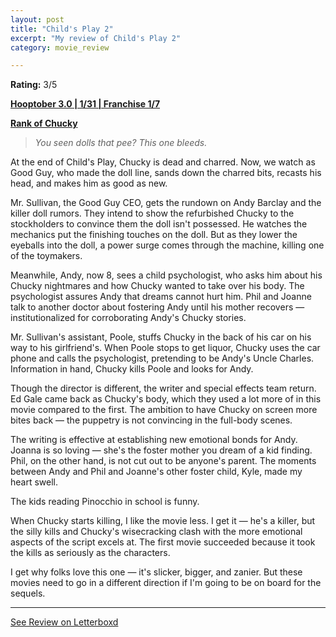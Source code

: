 ```yaml
---
layout: post
title: "Child's Play 2"
excerpt: "My review of Child's Play 2"
category: movie_review

---
```


**Rating:** 3/5

<b><a href="https://boxd.it/pRNoI/detail" rel="nofollow">Hooptober 3.0 | 1/31 | Franchise 1/7</a></b>

<b><a href="https://boxd.it/w2ybq">Rank of Chucky</a></b>

<blockquote><i>You seen dolls that pee? This one bleeds.</i></blockquote>At the end of Child's Play, Chucky is dead and charred. Now, we watch as Good Guy, who made the doll line, sands down the charred bits, recasts his head, and makes him as good as new.

Mr. Sullivan, the Good Guy CEO, gets the rundown on Andy Barclay and the killer doll rumors. They intend to show the refurbished Chucky to the stockholders to convince them the doll isn't possessed. He watches the mechanics put the finishing touches on the doll. But as they lower the eyeballs into the doll, a power surge comes through the machine, killing one of the toymakers.

Meanwhile, Andy, now 8, sees a child psychologist, who asks him about his Chucky nightmares and how Chucky wanted to take over his body. The psychologist assures Andy that dreams cannot hurt him. Phil and Joanne talk to another doctor about fostering Andy until his mother recovers — institutionalized for corroborating Andy's Chucky stories.

Mr. Sullivan's assistant, Poole, stuffs Chucky in the back of his car on his way to his girlfriend's. When Poole stops to get liquor, Chucky uses the car phone and calls the psychologist, pretending to be Andy's Uncle Charles. Information in hand, Chucky kills Poole and looks for Andy.

Though the director is different, the writer and special effects team return. Ed Gale came back as Chucky's body, which they used a lot more of in this movie compared to the first. The ambition to have Chucky on screen more bites back — the puppetry is not convincing in the full-body scenes. 

The writing is effective at establishing new emotional bonds for Andy. Joanna is so loving — she's the foster mother you dream of a kid finding. Phil, on the other hand, is not cut out to be anyone's parent. The moments between Andy and Phil and Joanne's other foster child, Kyle, made my heart swell.

The kids reading Pinocchio in school is funny.

When Chucky starts killing, I like the movie less. I get it — he's a killer, but the silly kills and Chucky's wisecracking clash with the more emotional aspects of the script excels at. The first movie succeeded because it took the kills as seriously as the characters.

I get why folks love this one — it's slicker, bigger, and zanier. But these movies need to go in a different direction if I'm going to be on board for the sequels.

<hr>

[See Review on Letterboxd](https://boxd.it/6BnxB7)
